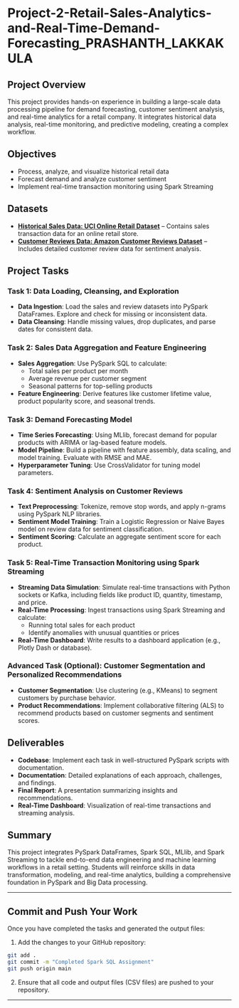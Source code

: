 # Project-2-Retail-Sales-Analytics-and-Real-Time-Demand-Forecasting_PRASHANTH_LAKKAKULA

## Project Overview
This project provides hands-on experience in building a large-scale data processing pipeline for demand forecasting, customer sentiment analysis, and real-time analytics for a retail company. It integrates historical data analysis, real-time monitoring, and predictive modeling, creating a complex workflow.

## Objectives
- Process, analyze, and visualize historical retail data
- Forecast demand and analyze customer sentiment
- Implement real-time transaction monitoring using Spark Streaming

## Datasets
- **[Historical Sales Data: UCI Online Retail Dataset](https://archive.ics.uci.edu/ml/datasets/online+retail)** – Contains sales transaction data for an online retail store.
- **[Customer Reviews Data: Amazon Customer Reviews Dataset](https://registry.opendata.aws/amazon-reviews/)** – Includes detailed customer review data for sentiment analysis.

## Project Tasks

### Task 1: Data Loading, Cleansing, and Exploration
- **Data Ingestion**: Load the sales and review datasets into PySpark DataFrames. Explore and check for missing or inconsistent data.
- **Data Cleansing**: Handle missing values, drop duplicates, and parse dates for consistent data.

### Task 2: Sales Data Aggregation and Feature Engineering
- **Sales Aggregation**: Use PySpark SQL to calculate:
  - Total sales per product per month
  - Average revenue per customer segment
  - Seasonal patterns for top-selling products
- **Feature Engineering**: Derive features like customer lifetime value, product popularity score, and seasonal trends.

### Task 3: Demand Forecasting Model
- **Time Series Forecasting**: Using MLlib, forecast demand for popular products with ARIMA or lag-based feature models.
- **Model Pipeline**: Build a pipeline with feature assembly, data scaling, and model training. Evaluate with RMSE and MAE.
- **Hyperparameter Tuning**: Use CrossValidator for tuning model parameters.

### Task 4: Sentiment Analysis on Customer Reviews
- **Text Preprocessing**: Tokenize, remove stop words, and apply n-grams using PySpark NLP libraries.
- **Sentiment Model Training**: Train a Logistic Regression or Naive Bayes model on review data for sentiment classification.
- **Sentiment Scoring**: Calculate an aggregate sentiment score for each product.

### Task 5: Real-Time Transaction Monitoring using Spark Streaming
- **Streaming Data Simulation**: Simulate real-time transactions with Python sockets or Kafka, including fields like product ID, quantity, timestamp, and price.
- **Real-Time Processing**: Ingest transactions using Spark Streaming and calculate:
  - Running total sales for each product
  - Identify anomalies with unusual quantities or prices
- **Real-Time Dashboard**: Write results to a dashboard application (e.g., Plotly Dash or database).

### Advanced Task (Optional): Customer Segmentation and Personalized Recommendations
- **Customer Segmentation**: Use clustering (e.g., KMeans) to segment customers by purchase behavior.
- **Product Recommendations**: Implement collaborative filtering (ALS) to recommend products based on customer segments and sentiment scores.

## Deliverables
- **Codebase**: Implement each task in well-structured PySpark scripts with documentation.
- **Documentation**: Detailed explanations of each approach, challenges, and findings.
- **Final Report**: A presentation summarizing insights and recommendations.
- **Real-Time Dashboard**: Visualization of real-time transactions and streaming analysis.

## Summary
This project integrates PySpark DataFrames, Spark SQL, MLlib, and Spark Streaming to tackle end-to-end data engineering and machine learning workflows in a retail setting. Students will reinforce skills in data transformation, modeling, and real-time analytics, building a comprehensive foundation in PySpark and Big Data processing.


---

## **Commit and Push Your Work**
Once you have completed the tasks and generated the output files:
1. Add the changes to your GitHub repository:
```bash
git add .
git commit -m "Completed Spark SQL Assignment"
git push origin main
```

2. Ensure that all code and output files (CSV files) are pushed to your repository.

---
